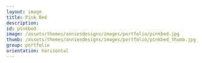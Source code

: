 ```yaml
---
layout: image
title: Pink Bed
description:
id: pinkbed
image: /assets/themes/anniesdesigns/images/portfolio/pinkbed.jpg
thumb: /assets/themes/anniesdesigns/images/portfolio/pinkbed_thumb.jpg
group: portfolio
orientation: horizontal
---
```

